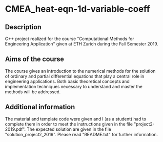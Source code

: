 # CMEA_heat-eqn-1d-variable-coeff
## Description
C++ project realized for the course "Computational Methods for Engineering Application" given at ETH Zurich during the Fall Semester 2019.
## Aims of the course
The course gives an introduction to the numerical methods for the solution of ordinary and partial differential equations that play a central role in engineering applications. Both basic theoretical concepts and implementation techniques necessary to understand and master the methods will be addressed.
## Additional information
The material and template code were given and I (as a student) had to complete them in order to meet the instructions given in the file "project2-2019.pdf". The expected solution are given in the file "solution_project2_2019".
Please read "README.txt" for further information.
